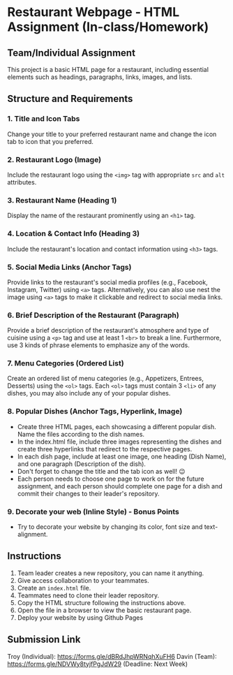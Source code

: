 # Restaurant Webpage - HTML Assignment (In-class/Homework)
## Team/Individual Assignment

This project is a basic HTML page for a restaurant, including essential elements such as headings, paragraphs, links, images, and lists.

## Structure and Requirements

### 1. Title and Icon Tabs
Change your title to your preferred restaurant name and change the icon tab to icon that you preferred.

### 2. Restaurant Logo (Image)
Include the restaurant logo using the `<img>` tag with appropriate `src` and `alt` attributes.

### 3. Restaurant Name (Heading 1)
Display the name of the restaurant prominently using an `<h1>` tag.

### 4. Location & Contact Info (Heading 3)
Include the restaurant's location and contact information using `<h3>` tags.

### 5. Social Media Links (Anchor Tags)
Provide links to the restaurant's social media profiles (e.g., Facebook, Instagram, Twitter) using `<a>` tags. 
Alternatively, you can also use nest the image using `<a>` tags to make it clickable and redirect to social media links.

### 6. Brief Description of the Restaurant (Paragraph)
Provide a brief description of the restaurant's atmosphere and type of cuisine using a `<p>` tag and use at least 1 `<br>` to break a line. 
Furthermore, use 3 kinds of phrase elements to emphasize any of the words.

### 7. Menu Categories (Ordered List)
Create an ordered list of menu categories (e.g., Appetizers, Entrees, Desserts) using the `<ol>` tags. 
Each `<ol>` tags must contain 3 `<li>` of any dishes, you may also include any of your popular dishes.

### 8. Popular Dishes (Anchor Tags, Hyperlink, Image)
- Create three HTML pages, each showcasing a different popular dish. Name the files according to the dish names.
- In the index.html file, include three images representing the dishes and create three hyperlinks that redirect to the respective pages.
- In each dish page, include at least one image, one heading (Dish Name), and one paragraph (Description of the dish).
- Don't forget to change the title and the tab icon as well! 😉
- Each person needs to choose one page to work on for the future assignment, and each person should complete one page for a dish and commit their changes to their leader's repository.

### 9. Decorate your web (Inline Style) - Bonus Points
- Try to decorate your website by changing its color, font size and text-alignment.

## Instructions
1. Team leader creates a new repository, you can name it anything.
2. Give access collaboration to your teammates.
3. Create an `index.html` file.
4. Teammates need to clone their leader repository.
5. Copy the HTML structure following the instructions above.
6. Open the file in a browser to view the basic restaurant page.
7. Deploy your website by using Github Pages

## Submission Link
Troy (Individual): https://forms.gle/dBRdJhpWRNqhXuFH6
Davin (Team): https://forms.gle/NDVWy8tyjfPgJdW29 (Deadline: Next Week)
